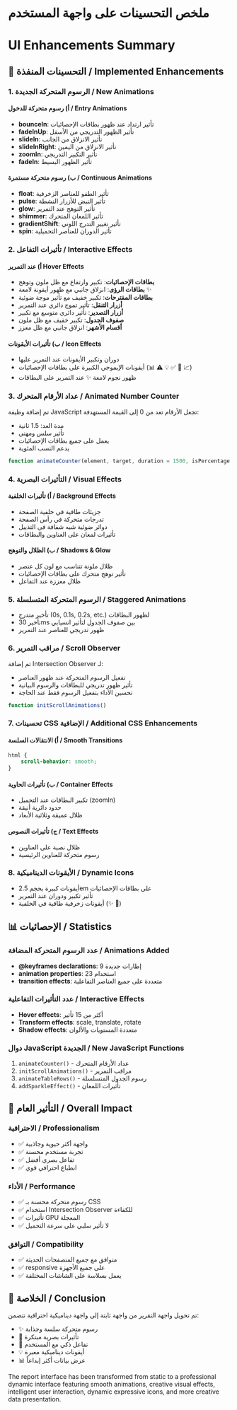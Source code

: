# ملخص التحسينات على واجهة المستخدم
# UI Enhancements Summary

## 🎨 التحسينات المنفذة / Implemented Enhancements

### 1. الرسوم المتحركة الجديدة / New Animations

#### أ) رسوم متحركة للدخول / Entry Animations
- **bounceIn**: تأثير ارتداد عند ظهور بطاقات الإحصائيات
- **fadeInUp**: تأثير الظهور التدريجي من الأسفل
- **slideIn**: تأثير الانزلاق من الجانب
- **slideInRight**: تأثير الانزلاق من اليمين
- **zoomIn**: تأثير التكبير التدريجي
- **fadeIn**: تأثير الظهور البسيط

#### ب) رسوم متحركة مستمرة / Continuous Animations
- **float**: تأثير الطفو للعناصر الزخرفية
- **pulse**: تأثير النبض للأزرار النشطة
- **glow**: تأثير التوهج عند التمرير
- **shimmer**: تأثير اللمعان المتحرك
- **gradientShift**: تأثير تغيير التدرج اللوني
- **spin**: تأثير الدوران للعناصر التحميلية

### 2. تأثيرات التفاعل / Interactive Effects

#### أ) عند التمرير Hover Effects
- **بطاقات الإحصائيات**: تكبير وارتفاع مع ظل ملون وتوهج
- **بطاقات الرؤى**: انزلاق جانبي مع ظهور أيقونة لامعة ✨
- **بطاقات المقترحات**: تكبير خفيف مع تأثير موجة ضوئية
- **أزرار التنقل**: تأثير تموج دائري عند التمرير
- **أزرار التصدير**: تأثير دائري متوسع مع تكبير
- **صفوف الجدول**: تكبير خفيف مع ظل ملون
- **أقسام الأشهر**: انزلاق جانبي مع ظل معزز

#### ب) تأثيرات الأيقونات / Icon Effects
- دوران وتكبير الأيقونات عند التمرير عليها
- أيقونات الإيموجي الكبيرة على بطاقات الإحصائيات (📊 ⚠️ 💡 ✅ 🔄 📈)
- ظهور نجوم لامعة ✨ عند التمرير على البطاقات

### 3. عداد الأرقام المتحرك / Animated Number Counter

تم إضافة وظيفة JavaScript تجعل الأرقام تعد من 0 إلى القيمة المستهدفة:
- مدة العد: 1.5 ثانية
- تأثير سلس ومهني
- يعمل على جميع بطاقات الإحصائيات
- يدعم النسب المئوية

```javascript
function animateCounter(element, target, duration = 1500, isPercentage = false)
```

### 4. التأثيرات البصرية / Visual Effects

#### أ) تأثيرات الخلفية / Background Effects
- جزيئات طافية في خلفية الصفحة
- تدرجات متحركة في رأس الصفحة
- دوائر ضوئية شبه شفافة في التذييل
- تأثيرات لمعان على العناوين والبطاقات

#### ب) الظلال والتوهج / Shadows & Glow
- ظلال ملونة تتناسب مع لون كل عنصر
- تأثير توهج متحرك على بطاقات الإحصائيات
- ظلال معززة عند التفاعل

### 5. الرسوم المتحركة المتسلسلة / Staggered Animations

- تأخير متدرج (0s, 0.1s, 0.2s, etc.) لظهور البطاقات
- تأخير 30ms بين صفوف الجدول لتأثير انسيابي
- ظهور تدريجي للعناصر عند التمرير

### 6. مراقب التمرير / Scroll Observer

تم إضافة Intersection Observer لـ:
- تفعيل الرسوم المتحركة عند ظهور العناصر
- تأثير ظهور تدريجي للبطاقات والرسوم البيانية
- تحسين الأداء بتفعيل الرسوم فقط عند الحاجة

```javascript
function initScrollAnimations()
```

### 7. تحسينات CSS الإضافية / Additional CSS Enhancements

#### أ) الانتقالات السلسة / Smooth Transitions
```css
html {
    scroll-behavior: smooth;
}
```

#### ب) تأثيرات الحاوية / Container Effects
- تكبير البطاقات عند التحميل (zoomIn)
- حدود دائرية أنيقة
- ظلال عميقة وثلاثية الأبعاد

#### ج) تأثيرات النصوص / Text Effects
- ظلال نصية على العناوين
- رسوم متحركة للعناوين الرئيسية

### 8. الأيقونات الديناميكية / Dynamic Icons

- أيقونات كبيرة بحجم 2.5em على بطاقات الإحصائيات
- تأثير تكبير ودوران عند التمرير
- أيقونات زخرفية طافية في الخلفية (✨ 🌟)

## 📊 الإحصائيات / Statistics

### عدد الرسوم المتحركة المضافة / Animations Added
- **@keyframes declarations**: 9 إطارات جديدة
- **animation properties**: 23 استخدام
- **transition effects**: متعددة على جميع العناصر التفاعلية

### عدد التأثيرات التفاعلية / Interactive Effects
- **Hover effects**: أكثر من 15 تأثير
- **Transform effects**: scale, translate, rotate
- **Shadow effects**: متعددة المستويات والألوان

### دوال JavaScript الجديدة / New JavaScript Functions
1. `animateCounter()` - عداد الأرقام المتحرك
2. `initScrollAnimations()` - مراقب التمرير
3. `animateTableRows()` - رسوم الجدول المتسلسلة
4. `addSparkleEffect()` - تأثيرات اللمعان

## 🎯 التأثير العام / Overall Impact

### الاحترافية / Professionalism
- ✅ واجهة أكثر حيوية وجاذبية
- ✅ تجربة مستخدم محسنة
- ✅ تفاعل بصري أفضل
- ✅ انطباع احترافي قوي

### الأداء / Performance
- ✅ رسوم متحركة محسنة بـ CSS
- ✅ استخدام Intersection Observer للكفاءة
- ✅ تأثيرات GPU المعجلة
- ✅ لا تأثير سلبي على سرعة التحميل

### التوافق / Compatibility
- ✅ متوافق مع جميع المتصفحات الحديثة
- ✅ responsive على جميع الأجهزة
- ✅ يعمل بسلاسة على الشاشات المختلفة

## 🚀 الخلاصة / Conclusion

تم تحويل واجهة التقرير من واجهة ثابتة إلى واجهة ديناميكية احترافية تتضمن:
- ✨ رسوم متحركة سلسة وجذابة
- 🎨 تأثيرات بصرية مبتكرة
- 🎯 تفاعل ذكي مع المستخدم
- 💡 أيقونات ديناميكية معبرة
- 📊 عرض بيانات أكثر إبداعاً

The report interface has been transformed from static to a professional dynamic interface featuring smooth animations, creative visual effects, intelligent user interaction, dynamic expressive icons, and more creative data presentation.

